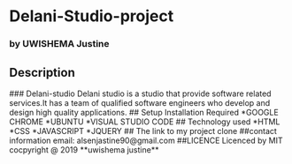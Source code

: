 # Delani-Studio-project
### by **UWISHEMA Justine**
<h2>Description</h2>
### Delani-studio
Delani studio is a studio that provide software related services.It has a team of qualified software engineers who develop and design high quality applications.
## Setup Installation Required
*GOOGLE CHROME
*UBUNTU
*VISUAL STUDIO CODE
## Technology used
*HTML
*CSS
*JAVASCRIPT
*JQUERY
## The link to my project
clone
##contact information
email: alsenjastine90@gmail.com
##LICENCE
Licenced by MIT cocpyright @ 2019 **uwishema justine**
